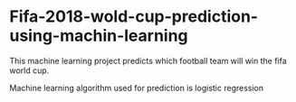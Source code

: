 # Fifa-2018-wold-cup-prediction-using-machin-learning


This machine learning project predicts which football team will win the fifa world cup.

Machine learning algorithm used for prediction is logistic regression